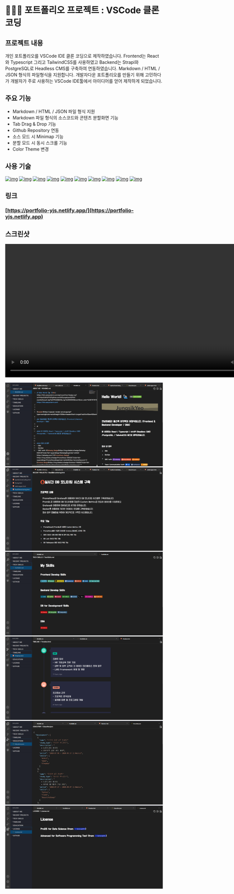 # 🙋🏻‍♂️ 포트폴리오 프로젝트 : VSCode 클론 코딩

## 프로젝트 내용
개인 포트폴리오를 VSCode IDE 클론 코딩으로 제작하였습니다.
Frontend는 React와 Typescript 그리고 TailwindCSS를 사용하였고
Backend는 Strapi와 PostgreSQL로 Headless CMS를 구축하여 연동하였습니다.
Markdown / HTML / JSON 형식의 파일형식을 지원합니다.
개발자다운 포트폴리오를 만들기 위해 고민하다가 개발자가 주로 사용하는 VSCode IDE툴에서 아이디어를 얻어 제작하게 되었습니다.

## 주요 기능
- Markdown / HTML / JSON 파일 형식 지원
- Markdown 파일 형식의 소스코드와 콘텐츠 분할화면 기능
- Tab Drag & Drop 기능
- Github Repository 연동
- 소스 모드 시 Minimap 기능
- 분할 모드 시 동시 스크롤 기능
- Color Theme 변경

## 사용 기술
[![img](https://img.shields.io/badge/React-61DAFB?style=flat-square&logo=React&logoColor=black)](https://ko.reactjs.org)
[![img](https://img.shields.io/badge/Javascript-F7DF1E?style=flat-square&logo=Javascript&logoColor=black)](https://ko.wikipedia.org/wiki/Javascript)
[![img](https://img.shields.io/badge/Typescript-3178C6?style=flat-square&logo=TypeScript&logoColor=white)](https://www.typescriptlang.org)
[![img](https://img.shields.io/badge/HTML5-E34F26?style=flat-square&logo=HTML5&logoColor=white)](https://ko.wikipedia.org/wiki/HTML5)
[![img](https://img.shields.io/badge/CSS3-1572B6?style=flat-square&logo=CSS3&logoColor=white)](https://ko.wikipedia.org/wiki/CSS)
[![img](https://img.shields.io/badge/Tailwind%20CSS-38B2AC?style=flat-square&logo=Tailwind%20CSS&logoColor=white&link=https://tailwindcss.com/)](https://tailwindcss.com/)
[![img](https://img.shields.io/badge/Strapi-2F2E8B?style=flat-square&logo=Strapi&logoColor=white&link=https://strapi.io/)](https://strapi.io/)
[![img](https://img.shields.io/badge/PostgreSQL-336791?style=flat-square&logo=PostgreSQL&logoColor=white&link=https://www.postgresql.org/)](https://www.postgresql.org/)
[![img](https://img.shields.io/badge/Github-181717?style=flat-square&logo=Github&logoColor=white)](https://github.com/)
[![img](https://img.shields.io/badge/Netlify-00C7B7?style=flat-square&logo=Netlify&logoColor=white)](https://www.netlify.com/)

## 링크
### [https://portfolio-yjs.netlify.app/](https://portfolio-yjs.netlify.app)

## 스크린샷
<video src="./public/screenshot/portfolio_full.mp4" width="850" autoplay loop controls></video>

<img src="./public/screenshot/portfolio_1.PNG" alt="portfolio_1" />

<img src="./public/screenshot/portfolio_2.PNG" alt="portfolio_2" />

<img src="./public/screenshot/portfolio_3.PNG" alt="portfolio_3" />

<img src="./public/screenshot/portfolio_4.PNG" alt="portfolio_4" />

<img src="./public/screenshot/portfolio_5.PNG" alt="portfolio_5" />

<img src="./public/screenshot/portfolio_6.PNG" alt="portfolio_6" />
